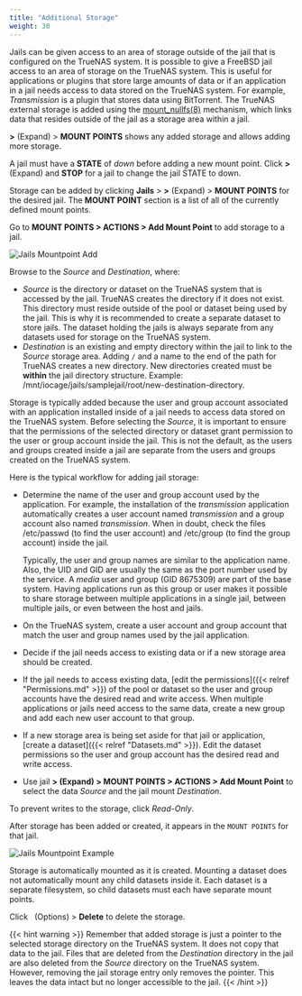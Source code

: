 ```yaml
---
title: "Additional Storage"
weight: 30
---
```


Jails can be given access to an area of storage outside of the jail that is configured on the TrueNAS system.
It is possible to give a FreeBSD jail access to an area of storage on the TrueNAS system.
This is useful for applications or plugins that store large amounts of data or if an application in a jail needs access to data stored on the TrueNAS system.
For example, *Transmission* is a plugin that stores data using BitTorrent.
The TrueNAS external storage is added using the [mount_nullfs(8)](https://www.freebsd.org/cgi/man.cgi?query=mount_nullfs) mechanism, which links data that resides outside of the jail as a storage area within a jail.

**>** (Expand) > **MOUNT POINTS** shows any added storage and allows adding more storage.

A jail must have a **STATE** of *down* before adding a new mount point.
Click **>** (Expand) and **STOP** for a jail to change the jail STATE to down.

Storage can be added by clicking **Jails** > **>** (Expand) > **MOUNT POINTS** for the desired jail.
The **MOUNT POINT** section is a list of all of the currently defined mount points.

Go to **MOUNT POINTS > ACTIONS > Add Mount Point** to add storage to a jail.

![Jails Mountpoint Add](/images/CORE/12.0/JailMountpointAdd.png "Jails Mountpoint Add")

Browse to the *Source* and *Destination*, where:

* *Source* is the directory or dataset on the TrueNAS system that is accessed by the jail.
  TrueNAS creates the directory if it does not exist.
  This directory must reside outside of the pool or dataset being used by the jail.
  This is why it is recommended to create a separate dataset to store jails.
  The dataset holding the jails is always separate from any datasets used for storage on the TrueNAS system.
* *Destination* is an existing and empty directory within the jail to link to the *Source* storage area.
  Adding `/` and a name to the end of the path for TrueNAS creates a new directory.
  New directories created must be **within** the jail directory structure. Example: <file>/mnt/iocage/jails/samplejail/root/new-destination-directory</file>.

Storage is typically added because the user and group account associated with an application installed inside of a jail needs to access data stored on the TrueNAS system.
Before selecting the *Source*, it is important to ensure that the permissions of the selected directory or dataset grant permission to the user or group account inside the jail.
This is not the default, as the users and groups created inside a jail are separate from the users and groups created on the TrueNAS system.

Here is the typical workflow for adding jail storage:

* Determine the name of the user and group account used by the application.
  For example, the installation of the *transmission* application automatically creates a user account named *transmission* and a group account also named *transmission*.
  When in doubt, check the files <file>/etc/passwd</file> (to find the user account) and <file>/etc/group</file> (to find the group account) inside the jail.

  Typically, the user and group names are similar to the application name.
  Also, the UID and GID are usually the same as the port number used by the service.
  A *media* user and group (GID 8675309) are part of the base system. Having applications run as this group or user makes it possible to share storage between multiple applications in a single jail, between multiple jails, or even between the host and jails.

* On the TrueNAS system, create a user account and group account that match the user and group names used by the jail application.

* Decide if the jail needs access to existing data or if a new storage area should be created.

* If the jail needs to access existing data, [edit the permissions]({{< relref "Permissions.md" >}}) of the pool or dataset so the user and group accounts have the desired read and write access.
  When multiple applications or jails need access to the same data, create a new group and add each new user account to that group.

* If a new storage area is being set aside for that jail or application, [create a dataset]({{< relref "Datasets.md" >}}).
  Edit the dataset permissions so the user and group account has the desired read and write access.

* Use jail **> (Expand) > MOUNT POINTS > ACTIONS > Add Mount Point** to select the data *Source* and the jail mount *Destination*.

To prevent writes to the storage, click *Read-Only*.

After storage has been added or created, it appears in the `MOUNT POINTS` for that jail.

![Jails Mountpoint Example](/images/CORE/12.0/JailMountpointExample.png "Jails Mountpoint Example")

Storage is automatically mounted as it is created.
Mounting a dataset does not automatically mount any child datasets inside it.
Each dataset is a separate filesystem, so child datasets must each have separate mount points.

Click <i class="fa fa-ellipsis-v" aria-hidden="true" title="Options"></i>&nbsp; (Options) > **Delete** to delete the storage.

{{< hint warning >}}
Remember that added storage is just a pointer to the selected storage directory on the TrueNAS system.
It does not copy that data to the jail.
Files that are deleted from the *Destination* directory in the jail are also deleted from the *Source* directory on the TrueNAS system.
However, removing the jail storage entry only removes the pointer.
This leaves the data intact but no longer accessible to the jail.
{{< /hint >}}
